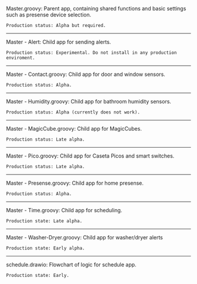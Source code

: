 Master.groovy:
	Parent app, containing shared functions and basic settings such as presense device selection.

	Production status: Alpha but required.
------------------------------------------------
Master - Alert:
	Child app for sending alerts.

	Production status: Experimental. Do not install in any production enviroment.
------------------------------------------------
Master - Contact.groovy:
	Child app for door and window sensors.

	Production status: Alpha.
------------------------------------------------
Master - Humidity.groovy:
	Child app for bathroom humidity sensors.

	Production status: Alpha (currently does not work).
------------------------------------------------
Master - MagicCube.groovy:
	Child app for MagicCubes.

	Production status: Late alpha.
------------------------------------------------
Master - Pico.groovy:
	Child app for Caseta Picos and smart switches.

	Production status: Late alpha.
------------------------------------------------
Master - Presense.groovy:
	Child app for home presense.

	Production status: Alpha.
------------------------------------------------
Master - Time.groovy:
	Child app for scheduling.

	Production state: Late alpha.
------------------------------------------------
Master - Washer-Dryer.groovy:
	Child app for washer/dryer alerts

	Production state: Early alpha.
------------------------------------------------
schedule.drawio:
	Flowchart of logic for schedule app.

	Production state: Early.